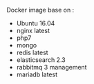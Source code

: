 Docker image base on : 
- Ubuntu 16.04
- nginx latest
- php7
- mongo 
- redis latest
- elasticsearch 2.3
- rabbitmq 3 management
- mariadb latest